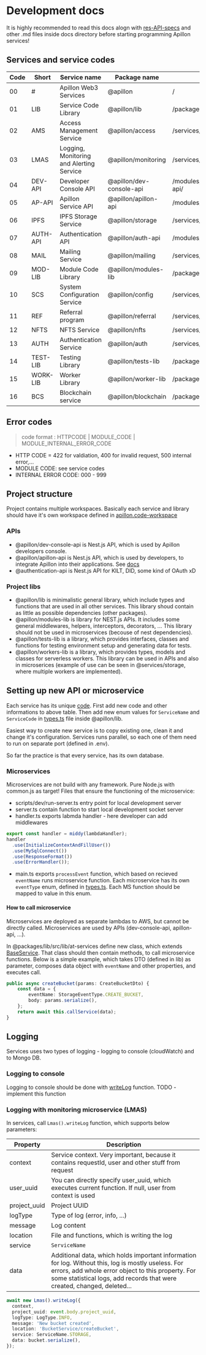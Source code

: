 # Development docs

It is highly recommended to read this docs alogn with [res-API-specs](/docs/rest-API-specs.md) and other .md files inside docs directory before starting programming Apillon services!

## Services and service codes

| Code | Short    | Service name                             | Package name             | path                      |
| ---- | -------- | ---------------------------------------- | ------------------------ | ------------------------- |
| 00   | #        | Apillon Web3 Services                    | @apillon                 | /                         |
| 01   | LIB      | Service Code Library                     | @apillon/lib             | /packages/lib/            |
| 02   | AMS      | Access Management Service                | @apillon/access          | /services/access/         |
| 03   | LMAS     | Logging, Monitoring and Alerting Service | @apillon/monitoring      | /services/monitoring/     |
| 04   | DEV-API  | Developer Console API                    | @apillon/dev-console-api | /modules/dev-console-api/ |
| 05   | AP-API   | Apillon Service API                      | @apillon/apillon-api     | /modules/apillon-api/     |
| 06   | IPFS     | IPFS Storage Service                     | @apillon/storage         | /services/storage/        |
| 07   | AUTH-API | Authentication API                       | @apillon/auth-api        | /modules/auth/            |
| 08   | MAIL     | Mailing Service                          | @apillon/mailing         | /services/mailing/        |
| 09   | MOD-LIB  | Module Code Library                      | @apillon/modules-lib     | /packages/modules-lib/    |
| 10   | SCS      | System Configuration Service             | @apillon/config          | /services/config/         |
| 11   | REF      | Referral program                         | @apillon/referral        | /services/referral/       |
| 12   | NFTS     | NFTS Service                             | @apillon/nfts            | /services/nfts/           |
| 13   | AUTH     | Authentication Service                   | @apillon/auth            | /services/authentication/ |
| 14   | TEST-LIB | Testing Library                          | @apillon/tests-lib       | /packages/tests-lib/      |
| 15   | WORK-LIB | Worker Library                           | @apillon/worker-lib      | /packages/worker-lib/     |
| 16   | BCS      | Blockchain service                       | @apillon/blockchain      | /packages/blockchain/     |

## Error codes

> code format : HTTPCODE | MODULE_CODE | MODULE_INTERNAL_ERROR_CODE

- HTTP CODE = 422 for valdiation, 400 for invalid request, 500 internal error,...
- MODULE CODE: see service codes
- INTERNAL ERROR CODE: 000 - 999

## Project structure

Project contains multiple workspaces. Basically each service and library should have it's own workspace defined in [apillon.code-workspace](/apillon.code-workspace)

### APIs

- @apillon/dev-console-api is Nest.js API, which is used by Apillon developers console.
- @apillon/apillon-api is Nest.js API, which is used by developers, to integrate Apillon into their applications. See [docs](/modules/apillon-api/docs/apillon-api.md)
- @authentication-api is Nest.js API for KILT, DID, some kind of OAuth xD

### Project libs

- @apillon/lib is minimalistic general library, which include types and functions that are used in all other services. This library shoud contain as little as possible dependencies (other packages).
- @apillon/modules-lib is library for NEST.js APIs. It includes some general middlewares, helpers, interceptors, decorators, ... This library should not be used in microservices (becouse of nest dependencies).
- @apillon/tests-lib is a library, which provides interfaces, classes and functions for testing environment setup and generating data for tests.
- @apillon/workers-lib is a library, which provides types, models and classes for serverless workers. This library can be used in APIs and also in microserices (example of use can be seen in @services/storage, where multiple workers are implemented).

## Setting up new API or microservice

Each service has its unique [code](#services-and-service-codes). First add new code and other informations to above table. Then add new enum values for `ServiceName` and `ServiceCode` in [types.ts](/packages/lib/src/config/types.ts) file inside @apillon/lib.

Easiest way to create new service is to copy existing one, clean it and change it's configuration.
Services runs parallel, so each one of them need to run on separate port (defined in .env).

So far the practice is that every service, has its own database.

### Microservices

Microservices are not build with any framework. Pure Node.js with common.js as target!
Files that ensure the functioning of the microservice:

- scripts/dev/run-server.ts entry point for local development server
- server.ts contain function to start local development socket server
- handler.ts exports labmda handler - here developer can add middlewares

```ts
export const handler = middy(lambdaHandler);
handler
  .use(InitializeContextAndFillUser())
  .use(MySqlConnect())
  .use(ResponseFormat())
  .use(ErrorHandler());
```

- main.ts exports `processEvent` function, which based on recieved `eventName` runs microservice function. Each microservice has its own `eventType` enum, defined in [types.ts](/packages/lib/src/config/types.ts). Each MS function should be mapped to value in this enum.

#### How to call microservice

Microservices are deployed as separate lambdas to AWS, but cannot be directly called. Microservices are used by APIs (dev-console-api, apillon-api, ...).

In @packages/lib/src/lib/at-services define new class, which extends [BaseService](/packages/lib/src/lib/at-services/base-service.ts).
That class should then contain methods, to call microservice functions. Below is a simple example, which takes DTO (defined in lib) as parameter, composes data object with `eventName` and other properties, and executes call.

```ts
public async createBucket(params: CreateBucketDto) {
    const data = {
        eventName: StorageEventType.CREATE_BUCKET,
        body: params.serialize(),
    };
    return await this.callService(data);
}

```

## Logging

Services uses two types of logging - logging to console (cloudWatch) and to Mongo DB.

### Logging to console

Logging to console should be done with [writeLog](/packages/lib/src/lib/logger.ts) function.
TODO - implement this function

### Logging with monitoring microservice (LMAS)

In services, call `Lmas().writeLog` function, which supports below parameters:

| Property     | Description                                                                                                                                                                                                                         |
| ------------ | ----------------------------------------------------------------------------------------------------------------------------------------------------------------------------------------------------------------------------------- |
| context      | Service context. Very important, because it contains requestId, user and other stuff from request                                                                                                                                   |
| user_uuid    | You can directly specify user_uuid, which executes current function. If null, user from context is used                                                                                                                             |
| project_uuid | Project UUID                                                                                                                                                                                                                        |
| logType      | Type of log (error, info, ...)                                                                                                                                                                                                      |
| message      | Log content                                                                                                                                                                                                                         |
| location     | File and functions, which is writing the log                                                                                                                                                                                        |
| service      | `ServiceName`                                                                                                                                                                                                                       |
| data         | Additional data, which holds important information for log. Without this, log is mostly useless. For errors, add whole error object to this property. For some statistical logs, add records that were created, changed, deleted... |

```ts
await new Lmas().writeLog({
  context,
  project_uuid: event.body.project_uuid,
  logType: LogType.INFO,
  message: 'New bucket created',
  location: 'BucketService/createBucket',
  service: ServiceName.STORAGE,
  data: bucket.serialize(),
});
```
